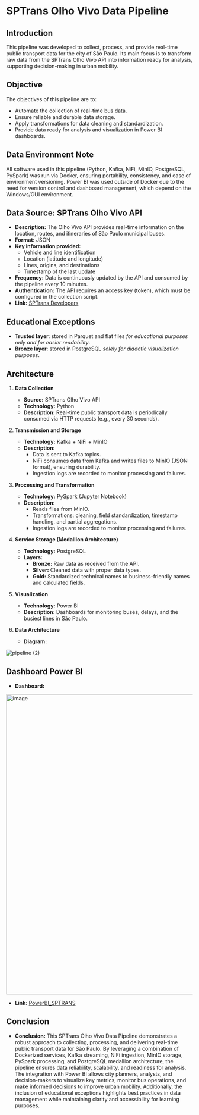 # SPTrans Olho Vivo Data Pipeline

## Introduction
This pipeline was developed to collect, process, and provide real-time public transport data for the city of São Paulo. Its main focus is to transform raw data from the SPTrans Olho Vivo API into information ready for analysis, supporting decision-making in urban mobility.

## Objective
The objectives of this pipeline are to:
- Automate the collection of real-time bus data.
- Ensure reliable and durable data storage.
- Apply transformations for data cleaning and standardization.
- Provide data ready for analysis and visualization in Power BI dashboards.

## Data Environment Note
All software used in this pipeline (Python, Kafka, NiFi, MinIO, PostgreSQL, PySpark) was run via Docker, ensuring portability, consistency, and ease of environment versioning.
Power BI was used outside of Docker due to the need for version control and dashboard management, which depend on the Windows/GUI environment.

## Data Source: SPTrans Olho Vivo API
- **Description:** The Olho Vivo API provides real-time information on the location, routes, and itineraries of São Paulo municipal buses.
- **Format:** JSON
- **Key information provided:**
  - Vehicle and line identification
  - Location (latitude and longitude)
  - Lines, origins, and destinations
  - Timestamp of the last update
- **Frequency:** Data is continuously updated by the API and consumed by the pipeline every 10 minutes.
- **Authentication:** The API requires an access key (token), which must be configured in the collection script.
- **Link:** [SPTrans Developers](https://www.sptrans.com.br/desenvolvedores/)

## Educational Exceptions
- **Trusted layer**: stored in Parquet and flat files *for educational purposes only and for easier readability*.
- **Bronze layer**: stored in PostgreSQL *solely for didactic visualization purposes*.

## Architecture

1. **Data Collection**
   - **Source:** SPTrans Olho Vivo API
   - **Technology:** Python
   - **Description:** Real-time public transport data is periodically consumed via HTTP requests (e.g., every 30 seconds).

2. **Transmission and Storage**
   - **Technology:** Kafka + NiFi + MinIO
   - **Description:**
     - Data is sent to Kafka topics.
     - NiFi consumes data from Kafka and writes files to MinIO (JSON format), ensuring durability.
     - Ingestion logs are recorded to monitor processing and failures.

3. **Processing and Transformation**
   - **Technology:** PySpark (Jupyter Notebook)
   - **Description:**
     - Reads files from MinIO.
     - Transformations: cleaning, field standardization, timestamp handling, and partial aggregations.
     - Ingestion logs are recorded to monitor processing and failures.

4. **Service Storage (Medallion Architecture)**
   - **Technology:** PostgreSQL
   - **Layers:**
     - **Bronze:** Raw data as received from the API.
     - **Silver:** Cleaned data with proper data types.
     - **Gold:** Standardized technical names to business-friendly names and calculated fields.

5. **Visualization**
   - **Technology:** Power BI
   - **Description:** Dashboards for monitoring buses, delays, and the busiest lines in São Paulo.

6. **Data Architecture**
   - **Diagram:**
     
![pipeline (2)](https://github.com/user-attachments/assets/c89b1be0-bdd0-4d29-8fca-98f15c5bd816)



## Dashboard Power BI
- **Dashboard:**
<img width="1433" height="807" alt="image" src="https://github.com/user-attachments/assets/cf536b08-73e3-45a1-a6ac-c2843e2ef995" />

- **Link:** [PowerBI_SPTRANS](https://app.powerbi.com/view?r=eyJrIjoiOWIxZDAwNjAtOTdhZS00ZDg3LThlNDMtNTFmMTcxY2ZmNGRjIiwidCI6ImY4ODc5ODgyLTNkM2ItNDg2Zi05OTA0LTc0Zjc4YTBlZGQ1MCJ9)

## Conclusion

- **Conclusion:**
This SPTrans Olho Vivo Data Pipeline demonstrates a robust approach to collecting, processing, and delivering real-time public transport data for São Paulo. By leveraging a combination of Dockerized services, Kafka streaming, NiFi ingestion, MinIO storage, PySpark processing, and PostgreSQL medallion architecture, the pipeline ensures data reliability, scalability, and readiness for analysis. The integration with Power BI allows city planners, analysts, and decision-makers to visualize key metrics, monitor bus operations, and make informed decisions to improve urban mobility. Additionally, the inclusion of educational exceptions highlights best practices in data management while maintaining clarity and accessibility for learning purposes.
